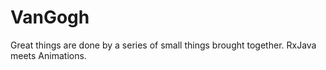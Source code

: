 # VanGogh
Great things are done by a series of small things brought together. RxJava meets Animations.
